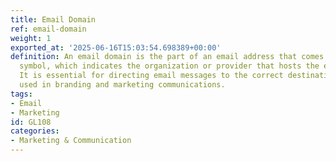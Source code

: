 ```yaml
---
title: Email Domain
ref: email-domain
weight: 1
exported_at: '2025-06-16T15:03:54.698389+00:00'
definition: An email domain is the part of an email address that comes after the "@"
  symbol, which indicates the organization or provider that hosts the email account.
  It is essential for directing email messages to the correct destination and is often
  used in branding and marketing communications.
tags:
- Email
- Marketing
id: GL108
categories:
- Marketing & Communication
---
```


